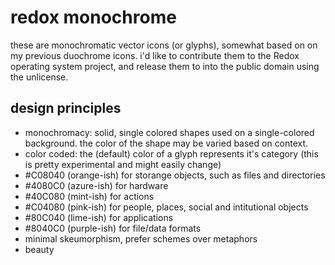 # redox monochrome
these are monochromatic vector icons (or glyphs), somewhat based on on my previous duochrome icons. i'd like to contribute them to the Redox operating system project, and release them to into the public domain using the unlicense.

## design principles
* monochromacy:  solid, single colored shapes used on a single-colored background. the color of the shape may be varied based on context.
* color coded: the (default) color of a glyph represents it's category (this is pretty experimental and might easily change)
 * #C08040 (orange-ish) for storange objects, such as files and directories
 * #4080C0 (azure-ish) for hardware
 * #40C080 (mint-ish) for actions
 * #C04080 (pink-ish) for people, places, social and intitutional objects
 * #80C040 (lime-ish) for applications
 * #8040C0 (purple-ish) for file/data formats
* minimal skeumorphism, prefer schemes over metaphors
* beauty
